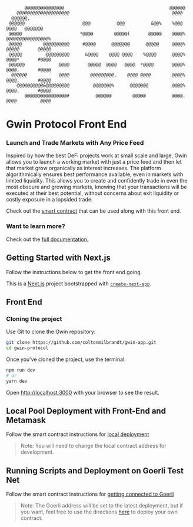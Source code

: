            @@@@@@@@@@@@@@@                                        @@@@@@
        @@@@@@@@@@@@@@@@@@@@                                       @@@@
      @@@@@@,
     @@@@@@                      @@@          @@@          &@@%    %@@@      @@@@   @@@@@@@
     @@@@@                      *@@@@        @@@@@(       @@@@@    @@@@%     @@@@@@@@@@@@@@@@%
     @@@@@        @@@@@@@@@@     #@@@@      @@@@@@@      @@@@@     @@@@%     @@@@@       @@@@@
     @@@@@         @@@@@@@@@      &@@@@    @@@@ @@@@    %@@@@      @@@@%     @@@@*       #@@@@
     @@@@@@             @@@@       @@@@@  @@@@   @@@@  *@@@@       @@@@%     @@@@,       #@@@@
      @@@@@@            @@@@        @@@@@@@@@.    @@@@ @@@@        @@@@%     @@@@,       #@@@@
        @@@@@@@@@@&@@@@@@@@@         @@@@@@@%      @@@@@@@         @@@@%     @@@@,       #@@@@
           @@@@@@@@@@@@@@@@#          @@@@@@        @@@@@          @@@@.     @@@@         @@@@

# Gwin Protocol Front End

### Launch and Trade Markets with Any Price Feed

Inspired by how the best DeFi projects work at small scale and large, Gwin allows you to launch a working market with just a price feed and then let that market grow organically as interest increases. The platform algorithmically ensures best performance available, even in markets with limited liquidity. This allows you to create and confidently trade in even the most obscure and growing markets, knowing that your transactions will be executed at their best potential, without concerns about exit liquidity or costly exposure in a lopsided trade.

Check out the [smart contract](https://github.com/coltonmilbrandt/gwin-app) that can be used along with this front end.

### Want to learn more?

Check out the [full documentation.](https://coltonmilbrandt.gitbook.io/gwin/)

## Getting Started with Next.js

Follow the instructions below to get the front end going.

This is a [Next.js](https://nextjs.org/) project bootstrapped with [`create-next-app`](https://github.com/vercel/next.js/tree/canary/packages/create-next-app).

## Front End

### Cloning the project

Use Git to clone the Gwin repository:

```bash
git clone https://github.com/coltonmilbrandt/gwin-app.git
cd gwin-protocol
```

Once you've cloned the project, use the terminal:

```bash
npm run dev
# or
yarn dev
```

Open [http://localhost:3000](http://localhost:3000) with your browser to see the result.

## Local Pool Deployment with Front-End and Metamask

Follow the smart contract instructions for [local deployment](https://github.com/coltonmilbrandt/gwin-protocol#local-pool-deployment-with-front-end-and-metamask)

> Note: You will need to change the local contract address for development.

## Running Scripts and Deployment on Goerli Test Net

Follow the smart contract instructions for [getting connected to Goerli](https://github.com/coltonmilbrandt/gwin-protocol#running-scripts-and-deployment-on-goerli-test-net)

> Note: The Goerli address will be set to the latest deployment, but if you want, feel free to use the directions [here](https://github.com/coltonmilbrandt/gwin-protocol#running-scripts-and-deployment-on-goerli-test-net) to deploy your own contract.
